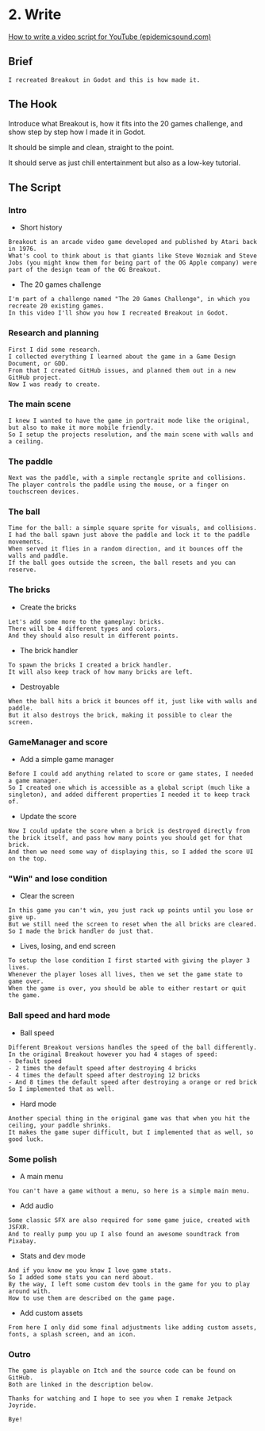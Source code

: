 # 2. Write

[How to write a video script for YouTube (epidemicsound.com)](https://www.epidemicsound.com/blog/how-to-write-a-video-script-for-youtube/)

## Brief

```
I recreated Breakout in Godot and this is how made it.
```

## The Hook

Introduce what Breakout is, how it fits into the 20 games challenge, and show step by step how I made it in Godot.

It should be simple and clean, straight to the point.

It should serve as just chill entertainment but also as a low-key tutorial.

## The Script

### Intro

- Short history
```
Breakout is an arcade video game developed and published by Atari back in 1976.
What's cool to think about is that giants like Steve Wozniak and Steve Jobs (you might know them for being part of the OG Apple company) were part of the design team of the OG Breakout.
```
- The 20 games challenge
```
I'm part of a challenge named "The 20 Games Challenge", in which you recreate 20 existing games.
In this video I'll show you how I recreated Breakout in Godot.
```

### Research and planning

```
First I did some research.
I collected everything I learned about the game in a Game Design Document, or GDD.
From that I created GitHub issues, and planned them out in a new GitHub project.
Now I was ready to create.
```

### The main scene

```
I knew I wanted to have the game in portrait mode like the original, but also to make it more mobile friendly.
So I setup the projects resolution, and the main scene with walls and a ceiling.
```

### The paddle

```
Next was the paddle, with a simple rectangle sprite and collisions.
The player controls the paddle using the mouse, or a finger on touchscreen devices.
```

### The ball

```
Time for the ball: a simple square sprite for visuals, and collisions.
I had the ball spawn just above the paddle and lock it to the paddle movements.
When served it flies in a random direction, and it bounces off the walls and paddle.
If the ball goes outside the screen, the ball resets and you can reserve.
```

### The bricks

- Create the bricks
```
Let's add some more to the gameplay: bricks.
There will be 4 different types and colors.
And they should also result in different points.
```
- The brick handler
```
To spawn the bricks I created a brick handler.
It will also keep track of how many bricks are left.
```
- Destroyable
```
When the ball hits a brick it bounces off it, just like with walls and paddle.
But it also destroys the brick, making it possible to clear the screen.
```

### GameManager and score

- Add a simple game manager
```
Before I could add anything related to score or game states, I needed a game manager.
So I created one which is accessible as a global script (much like a singleton), and added different properties I needed it to keep track of.
```
- Update the score
```
Now I could update the score when a brick is destroyed directly from the brick itself, and pass how many points you should get for that brick.
And then we need some way of displaying this, so I added the score UI on the top.
```

### "Win" and lose condition

- Clear the screen
```
In this game you can't win, you just rack up points until you lose or give up.
But we still need the screen to reset when the all bricks are cleared.
So I made the brick handler do just that.
```
- Lives, losing, and end screen
```
To setup the lose condition I first started with giving the player 3 lives.
Whenever the player loses all lives, then we set the game state to game over.
When the game is over, you should be able to either restart or quit the game.
```

### Ball speed and hard mode

- Ball speed
```
Different Breakout versions handles the speed of the ball differently.
In the original Breakout however you had 4 stages of speed:
- Default speed
- 2 times the default speed after destroying 4 bricks
- 4 times the default speed after destroying 12 bricks
- And 8 times the default speed after destroying a orange or red brick
So I implemented that as well.
```
- Hard mode
```
Another special thing in the original game was that when you hit the ceiling, your paddle shrinks.
It makes the game super difficult, but I implemented that as well, so good luck.
```

### Some polish

- A main menu
```
You can't have a game without a menu, so here is a simple main menu.
```
- Add audio
```
Some classic SFX are also required for some game juice, created with JSFXR.
And to really pump you up I also found an awesome soundtrack from Pixabay.
```
- Stats and dev mode
```
And if you know me you know I love game stats.
So I added some stats you can nerd about.
By the way, I left some custom dev tools in the game for you to play around with.
How to use them are described on the game page.
```
- Add custom assets
```
From here I only did some final adjustments like adding custom assets, fonts, a splash screen, and an icon.
```

### Outro

```
The game is playable on Itch and the source code can be found on GitHub.
Both are linked in the description below.

Thanks for watching and I hope to see you when I remake Jetpack Joyride.

Bye!
```
